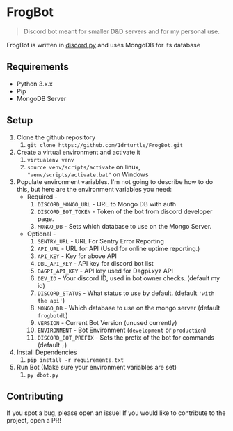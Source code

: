 FrogBot
=======

> Discord bot meant for smaller D&D servers and for my personal use. 

FrogBot is written in [discord.py](https://github.com/Rapptz/discord.py) and uses MongoDB for its database

Requirements
------------
* Python 3.x.x
* Pip
* MongoDB Server


Setup
-----
1. Clone the github repository 
    1. `git clone https://github.com/1drturtle/FrogBot.git`
2. Create a virtual environment and activate it
    1. `virtualenv venv`
    2. `source venv/scripts/activate` on linux, `"venv/scripts/activate.bat"` on Windows
3. Populate environment variables. I'm not going to describe how to do this, but here are the environment variables you need:
    * Required - 
      1. `DISCORD_MONGO_URL` - URL to Mongo DB with auth
      2. `DISCORD_BOT_TOKEN` - Token of the bot from discord developer page.
      4. `MONGO_DB` - Sets which database to use on the Mongo Server.
    * Optional -
      1. `SENTRY_URL` - URL For Sentry Error Reporting
      2. `API_URL` - URL for API (Used for online uptime reporting.)
      3. `API_KEY` - Key for above API
      4. `DBL_API_KEY` - API key for discord bot list
      5. `DAGPI_API_KEY` - API key used for Dagpi.xyz API
      6. `DEV_ID` - Your discord ID, used in bot owner checks. (default my id)
      7. `DISCORD_STATUS` - What status to use by default. (default `'with the api'`)
      8. `MONGO_DB` - Which database to use on the mongo server (default `frogbotdb`)
      9. `VERSION` - Current Bot Version (unused currently)
      10. `ENVIRONMENT` - Bot Environment (`development` or `production`)
      11. `DISCORD_BOT_PREFIX` - Sets the prefix of the bot for commands (default `;`)
4. Install Dependencies
    1. `pip install -r requirements.txt`
5. Run Bot (Make sure your environment variables are set)
    1. `py dbot.py`
    
Contributing
------------
If you spot a bug, please open an issue!
If you would like to contribute to the project, open a PR!